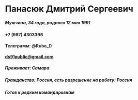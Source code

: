 # Панасюк Дмитрий Сергеевич
##### Мужчина, 34 года, родился 12 мая 1991

#### +7 (987) 4303396
#### Телеграмм: @Rubo_D
#### ds91public@gmail.com

##### Проживает: Самара
##### Гражданство: Россия, есть разрешение на работу: Россия
##### Готов к редким командировкам


